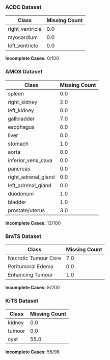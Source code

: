 ### ACDC Dataset

| Class | Missing Count |
|-------|---------------|
| right_ventricle | 0.0 |
| myocardium | 0.0 |
| left_ventricle | 0.0 |

**Incomplete Cases:** 0/100

### AMOS Dataset

| Class | Missing Count |
|-------|---------------|
| spleen | 0.0 |
| right_kidney | 2.0 |
| left_kidney | 0.0 |
| gallbladder | 7.0 |
| esophagus | 0.0 |
| liver | 0.0 |
| stomach | 1.0 |
| aorta | 0.0 |
| inferior_vena_cava | 0.0 |
| pancreas | 0.0 |
| right_adrenal_gland | 0.0 |
| left_adrenal_gland | 0.0 |
| duodenum | 1.0 |
| bladder | 1.0 |
| prostate/uterus | 3.0 |

**Incomplete Cases:** 13/100

### BraTS Dataset

| Class | Missing Count |
|-------|---------------|
| Necrotic Tumour Core | 7.0 |
| Peritumoral Edema | 0.0 |
| Enhancing Tumour | 1.0 |

**Incomplete Cases:** 8/200

### KiTS Dataset

| Class | Missing Count |
|-------|---------------|
| kidney | 0.0 |
| tumour | 0.0 |
| cyst | 55.0 |

**Incomplete Cases:** 55/98


